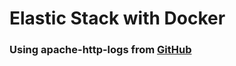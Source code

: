 # Elastic Stack with Docker
### Using apache-http-logs from [GitHub](https://github.com/ocatak/apache-http-logs.git)